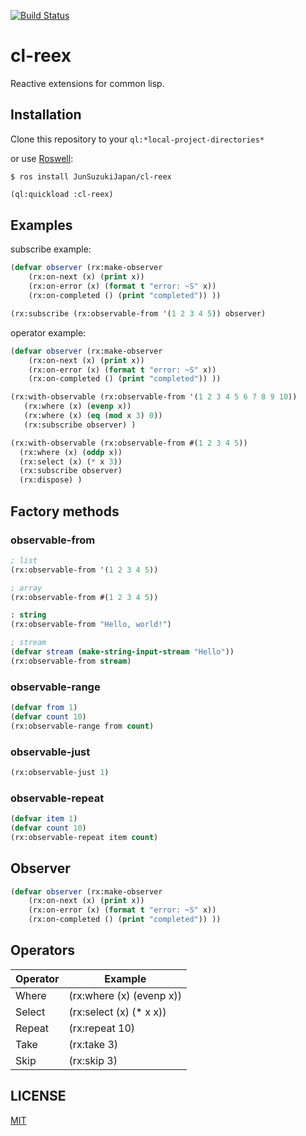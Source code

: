 [![Build Status](https://travis-ci.org/JunSuzukiJapan/cl-reex.svg?branch=main)](https://travis-ci.org/JunSuzukiJapan/cl-reex)


# cl-reex

Reactive extensions for common lisp.

## Installation

Clone this repository to your ```ql:*local-project-directories*```

or use [Roswell](https://github.com/roswell/roswell):

```
$ ros install JunSuzukiJapan/cl-reex
```




```lisp
(ql:quickload :cl-reex)
```

## Examples

subscribe example:

```lisp
(defvar observer (rx:make-observer
	(rx:on-next (x) (print x))
	(rx:on-error (x) (format t "error: ~S" x))
	(rx:on-completed () (print "completed")) ))

(rx:subscribe (rx:observable-from '(1 2 3 4 5)) observer)
```


operator example:

```lisp
(defvar observer (rx:make-observer
	(rx:on-next (x) (print x))
	(rx:on-error (x) (format t "error: ~S" x))
	(rx:on-completed () (print "completed")) ))

(rx:with-observable (rx:observable-from '(1 2 3 4 5 6 7 8 9 10))
   (rx:where (x) (evenp x))
   (rx:where (x) (eq (mod x 3) 0))
   (rx:subscribe observer) )

(rx:with-observable (rx:observable-from #(1 2 3 4 5))
  (rx:where (x) (oddp x))
  (rx:select (x) (* x 3))
  (rx:subscribe observer)
  (rx:dispose) )
```

## Factory methods

### observable-from

```lisp
; list
(rx:observable-from '(1 2 3 4 5))

; array
(rx:observable-from #(1 2 3 4 5))

: string
(rx:observable-from "Hello, world!")

; stream
(defvar stream (make-string-input-stream "Hello"))
(rx:observable-from stream)
```

### observable-range

```lisp
(defvar from 1)
(defvar count 10)
(rx:observable-range from count)
```

### observable-just

```lisp
(rx:observable-just 1)
```

### observable-repeat

```lisp
(defvar item 1)
(defvar count 10)
(rx:observable-repeat item count)
```

## Observer

```lisp
(defvar observer (rx:make-observer
	(rx:on-next (x) (print x))
	(rx:on-error (x) (format t "error: ~S" x))
	(rx:on-completed () (print "completed")) ))
```

## Operators

| Operator | Example |
|----|----|
| Where | (rx:where (x) (evenp x)) |
| Select | (rx:select (x) (* x x)) |
| Repeat | (rx:repeat 10) |
| Take | (rx:take 3) |
| Skip | (rx:skip 3) |


## LICENSE

[MIT](LICENSE)